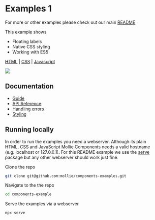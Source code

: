 # Examples 1

For more or other examples please check out our main [README](../)

This example shows

- Floating labels
- Native CSS styling
- Working with ES5

[HTML](./index.html) | [CSS](./styles.css) | [Javascript](./script.js)

![](screenshots/example-1.gif)

## Documentation

- [Guide](https://docs.mollie.com/guides/mollie-components/overview)
- [API Reference](https://docs.mollie.com/guides/mollie-components/reference)
- [Handling errors](https://docs.mollie.com/guides/mollie-components/handling-errors)
- [Styling](https://docs.mollie.com/guides/mollie-components/styling)

## Running locally

In order to run the examples you need a webserver. Although its plain HTML, CSS and JavaScript Mollie Components needs a valid hostname (e.g. localhost or 127.0.0.1). For this README example we use the [serve](https://www.npmjs.com/package/serve) package but any other webserver should work just fine.

Clone the repo

```bash
git clone git@github.com:mollie/components-examples.git
```

Navigate to the the repo

```bash
cd components-example
```

Serve the examples via a webserver

```bash
npx serve
```
